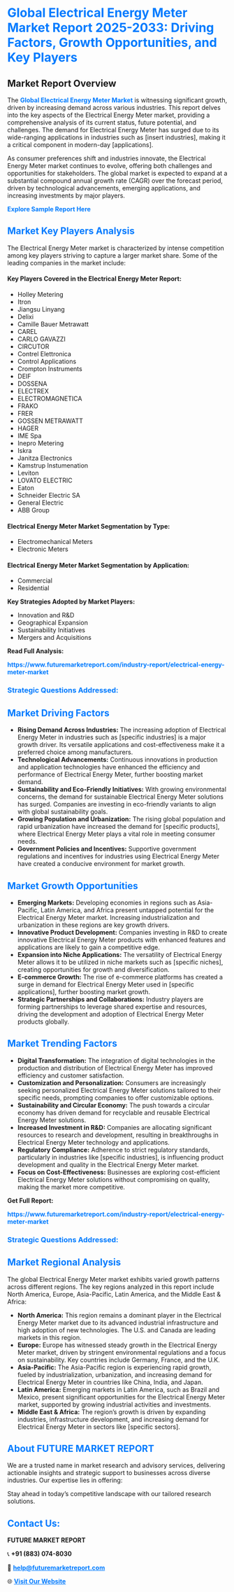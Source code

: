 <h1 style="color: #007BFF;">Global Electrical Energy Meter Market Report 2025-2033: Driving Factors, Growth Opportunities, and Key Players</h1>

<section id="overview">
<h2>Market Report Overview</h2>
<p>The <a href="https://www.futuremarketreport.com/industry-report/electrical-energy-meter-market" style="color: #007BFF; text-decoration: none;"><strong>Global Electrical Energy Meter Market</strong></a> is witnessing significant growth, driven by increasing demand across various industries. This report delves into the key aspects of the Electrical Energy Meter market, providing a comprehensive analysis of its current status, future potential, and challenges. The demand for Electrical Energy Meter has surged due to its wide-ranging applications in industries such as [insert industries], making it a critical component in modern-day [applications].</p>
<p>As consumer preferences shift and industries innovate, the Electrical Energy Meter market continues to evolve, offering both challenges and opportunities for stakeholders. The global market is expected to expand at a substantial compound annual growth rate (CAGR) over the forecast period, driven by technological advancements, emerging applications, and increasing investments by major players.</p>
</section>

<section id="overview">
<p><a href="https://www.futuremarketreport.com/request-sample/reportId=83685" style="color: #007BFF; text-decoration: none;"><strong>Explore Sample Report Here</strong></a></p>
</section>

<section id="key-players">
<h2 style="color: #007BFF;">Market Key Players Analysis</h2>
<p>The Electrical Energy Meter market is characterized by intense competition among key players striving to capture a larger market share. Some of the leading companies in the market include:</p>
<h4>Key Players Covered in the Electrical Energy Meter Report:</h4>
<ul><li>Holley Metering</li><li>Itron</li><li>Jiangsu Linyang</li><li>Delixi</li><li>Camille Bauer Metrawatt</li><li>CAREL</li><li>CARLO GAVAZZI</li><li>CIRCUTOR</li><li>Contrel Elettronica</li><li>Control Applications</li><li>Crompton Instruments</li><li>DEIF</li><li>DOSSENA</li><li>ELECTREX</li><li>ELECTROMAGNETICA</li><li>FRAKO</li><li>FRER</li><li>GOSSEN METRAWATT</li><li>HAGER</li><li>IME Spa</li><li>Inepro Metering</li><li>Iskra</li><li>Janitza Electronics</li><li>Kamstrup Instumenation</li><li>Leviton</li><li>LOVATO ELECTRIC</li><li>Eaton</li><li>Schneider Electric SA</li><li>General Electric</li><li>ABB Group</li></ul>
<h4>Electrical Energy Meter Market Segmentation by Type:</h4>
<ul><li>Electromechanical Meters</li><li>Electronic Meters</li></ul>

<h4>Electrical Energy Meter Market Segmentation by Application:</h4>
<ul><li>Commercial</li><li>Residential</li></ul>
<p><strong>Key Strategies Adopted by Market Players:</strong></p>
<ul>
<li>Innovation and R&D</li>
<li>Geographical Expansion</li>
<li>Sustainability Initiatives</li>
<li>Mergers and Acquisitions</li>
</ul>
</section>

<section>
<p><strong>Read Full Analysis: </strong></p><a href="https://www.futuremarketreport.com/industry-report/electrical-energy-meter-market" style="color: #007BFF; text-decoration: none;"><strong>https://www.futuremarketreport.com/industry-report/electrical-energy-meter-market</strong></a>
<h3 style="color: #007BFF;">Strategic Questions Addressed:</h3>
</section>

<section id="driving-factors">
<h2 style="color: #007BFF;">Market Driving Factors</h2>
<ul>
<li><strong>Rising Demand Across Industries:</strong> The increasing adoption of Electrical Energy Meter in industries such as [specific industries] is a major growth driver. Its versatile applications and cost-effectiveness make it a preferred choice among manufacturers.</li>
<li><strong>Technological Advancements:</strong> Continuous innovations in production and application technologies have enhanced the efficiency and performance of Electrical Energy Meter, further boosting market demand.</li>
<li><strong>Sustainability and Eco-Friendly Initiatives:</strong> With growing environmental concerns, the demand for sustainable Electrical Energy Meter solutions has surged. Companies are investing in eco-friendly variants to align with global sustainability goals.</li>
<li><strong>Growing Population and Urbanization:</strong> The rising global population and rapid urbanization have increased the demand for [specific products], where Electrical Energy Meter plays a vital role in meeting consumer needs.</li>
<li><strong>Government Policies and Incentives:</strong> Supportive government regulations and incentives for industries using Electrical Energy Meter have created a conducive environment for market growth.</li>
</ul>
</section>

<section id="growth-opportunities">
<h2 style="color: #007BFF;">Market Growth Opportunities</h2>
<ul>
<li><strong>Emerging Markets:</strong> Developing economies in regions such as Asia-Pacific, Latin America, and Africa present untapped potential for the Electrical Energy Meter market. Increasing industrialization and urbanization in these regions are key growth drivers.</li>
<li><strong>Innovative Product Development:</strong> Companies investing in R&D to create innovative Electrical Energy Meter products with enhanced features and applications are likely to gain a competitive edge.</li>
<li><strong>Expansion into Niche Applications:</strong> The versatility of Electrical Energy Meter allows it to be utilized in niche markets such as [specific niches], creating opportunities for growth and diversification.</li>
<li><strong>E-commerce Growth:</strong> The rise of e-commerce platforms has created a surge in demand for Electrical Energy Meter used in [specific applications], further boosting market growth.</li>
<li><strong>Strategic Partnerships and Collaborations:</strong> Industry players are forming partnerships to leverage shared expertise and resources, driving the development and adoption of Electrical Energy Meter products globally.</li>
</ul>
</section>

<section id="trending-factors">
<h2 style="color: #007BFF;">Market Trending Factors</h2>
<ul>
<li><strong>Digital Transformation:</strong> The integration of digital technologies in the production and distribution of Electrical Energy Meter has improved efficiency and customer satisfaction.</li>
<li><strong>Customization and Personalization:</strong> Consumers are increasingly seeking personalized Electrical Energy Meter solutions tailored to their specific needs, prompting companies to offer customizable options.</li>
<li><strong>Sustainability and Circular Economy:</strong> The push towards a circular economy has driven demand for recyclable and reusable Electrical Energy Meter solutions.</li>
<li><strong>Increased Investment in R&D:</strong> Companies are allocating significant resources to research and development, resulting in breakthroughs in Electrical Energy Meter technology and applications.</li>
<li><strong>Regulatory Compliance:</strong> Adherence to strict regulatory standards, particularly in industries like [specific industries], is influencing product development and quality in the Electrical Energy Meter market.</li>
<li><strong>Focus on Cost-Effectiveness:</strong> Businesses are exploring cost-efficient Electrical Energy Meter solutions without compromising on quality, making the market more competitive.</li>
</ul>
</section>

<section>
<p><strong>Get Full Report: </strong></p><a href="https://www.futuremarketreport.com/industry-report/electrical-energy-meter-market" style="color: #007BFF; text-decoration: none;"><strong>https://www.futuremarketreport.com/industry-report/electrical-energy-meter-market</strong></a>
<h3 style="color: #007BFF;">Strategic Questions Addressed:</h3>
</section>


<section id="regional-analysis">
<h2 style="color: #007BFF;">Market Regional Analysis</h2>
<p>The global Electrical Energy Meter market exhibits varied growth patterns across different regions. The key regions analyzed in this report include North America, Europe, Asia-Pacific, Latin America, and the Middle East & Africa:</p>
<ul>
<li><strong>North America:</strong> This region remains a dominant player in the Electrical Energy Meter market due to its advanced industrial infrastructure and high adoption of new technologies. The U.S. and Canada are leading markets in this region.</li>
<li><strong>Europe:</strong> Europe has witnessed steady growth in the Electrical Energy Meter market, driven by stringent environmental regulations and a focus on sustainability. Key countries include Germany, France, and the U.K.</li>
<li><strong>Asia-Pacific:</strong> The Asia-Pacific region is experiencing rapid growth, fueled by industrialization, urbanization, and increasing demand for Electrical Energy Meter in countries like China, India, and Japan.</li>
<li><strong>Latin America:</strong> Emerging markets in Latin America, such as Brazil and Mexico, present significant opportunities for the Electrical Energy Meter market, supported by growing industrial activities and investments.</li>
<li><strong>Middle East & Africa:</strong> The region’s growth is driven by expanding industries, infrastructure development, and increasing demand for Electrical Energy Meter in sectors like [specific sectors].</li>
</ul>
</section>

<footer>
<h2 style="color: #007BFF;">About FUTURE MARKET REPORT</h2>
<p>We are a trusted name in market research and advisory services, delivering actionable insights and strategic support to businesses across diverse industries. Our expertise lies in offering:</p>

<p>Stay ahead in today’s competitive landscape with our tailored research solutions.</p>

<h2 style="color: #007BFF;">Contact Us:</h2>
<p><strong>FUTURE MARKET REPORT</strong></p>
<p>📞 <strong>+91 (883) 074-8030</strong></p>
<p>📧 <strong><a href="mailto:help@futuremarketreport.com" style="color: #007BFF;">help@futuremarketreport.com</a></strong></p>
<p>🌐 <strong><a href="https://www.futuremarketreport.com/" style="color: #007BFF;">Visit Our Website</a></strong></p>
</footer>